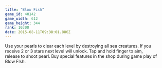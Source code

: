 ```yaml
---
title: "Blow Fish"
game_id: 40142
game_width: 612
game_height: 344
rank: 10300
date: 2015-08-11T09:38:01.886Z
---
```

Use your pearls to clear each level by destroying all sea creatures. If you receive 2 or 3 stars next level will unlock. Tap and hold finger to aim, release to shoot pearl. Buy special features in the shop during game play of Blow FIsh.